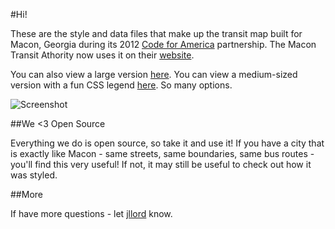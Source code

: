 #Hi!

These are the style and data files that make up the transit map built for Macon, Georgia during its 2012 [Code for America](http://www.codeforamerica.org) partnership. The Macon Transit Athority now uses it on their [website](http://www.mta-mac.com/map.html).

You can also view a large version [here](http://tiles.mapbox.com/jllord/map/mta). You can view a medium-sized version with a fun CSS legend [here](http://codeforamerica.github.com/Transit-Map-in-TileMill/). So many options.

![Screenshot](https://raw.github.com/codeforamerica/Transit-Map-in-TileMill/master/screenshot2.png)


##We <3 Open Source

Everything we do is open source, so take it and use it! If you have a city that is exactly like Macon - same streets, same boundaries, same bus routes - you'll find this very useful! If not, it may still be useful to check out how it was styled.

##More

If have more questions - let [jllord](http://www.twitter.com/jllord) know.